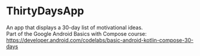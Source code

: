 # ThirtyDaysApp
An app that displays a 30-day list of motivational ideas.\
Part of the Google Android Basics with Compose course:\
https://developer.android.com/codelabs/basic-android-kotlin-compose-30-days
